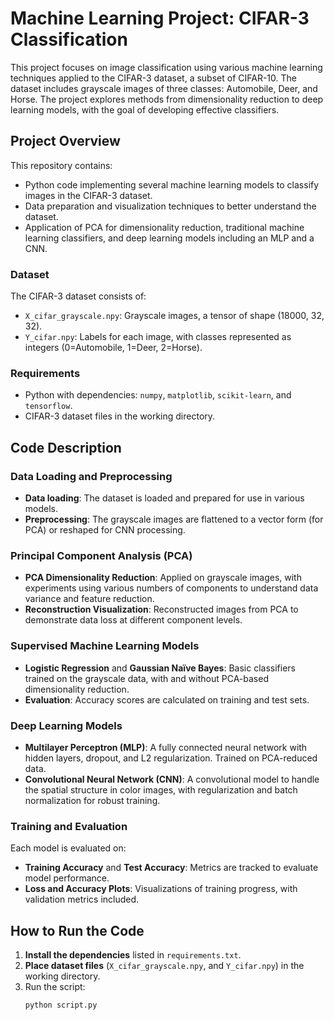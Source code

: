 # Machine Learning Project: CIFAR-3 Classification

This project focuses on image classification using various machine learning techniques applied to the CIFAR-3 dataset, a subset of CIFAR-10. The dataset includes grayscale images of three classes: Automobile, Deer, and Horse. The project explores methods from dimensionality reduction to deep learning models, with the goal of developing effective classifiers.

## Project Overview

This repository contains:
- Python code implementing several machine learning models to classify images in the CIFAR-3 dataset.
- Data preparation and visualization techniques to better understand the dataset.
- Application of PCA for dimensionality reduction, traditional machine learning classifiers, and deep learning models including an MLP and a CNN.
  
### Dataset
The CIFAR-3 dataset consists of:
- `X_cifar_grayscale.npy`: Grayscale images, a tensor of shape (18000, 32, 32).
- `Y_cifar.npy`: Labels for each image, with classes represented as integers (0=Automobile, 1=Deer, 2=Horse).

### Requirements
- Python with dependencies: `numpy`, `matplotlib`, `scikit-learn`, and `tensorflow`.
- CIFAR-3 dataset files in the working directory.

## Code Description

### Data Loading and Preprocessing
- **Data loading**: The dataset is loaded and prepared for use in various models.
- **Preprocessing**: The grayscale images are flattened to a vector form (for PCA) or reshaped for CNN processing.

### Principal Component Analysis (PCA)
- **PCA Dimensionality Reduction**: Applied on grayscale images, with experiments using various numbers of components to understand data variance and feature reduction.
- **Reconstruction Visualization**: Reconstructed images from PCA to demonstrate data loss at different component levels.

### Supervised Machine Learning Models
- **Logistic Regression** and **Gaussian Naïve Bayes**: Basic classifiers trained on the grayscale data, with and without PCA-based dimensionality reduction.
- **Evaluation**: Accuracy scores are calculated on training and test sets.

### Deep Learning Models
- **Multilayer Perceptron (MLP)**: A fully connected neural network with hidden layers, dropout, and L2 regularization. Trained on PCA-reduced data.
- **Convolutional Neural Network (CNN)**: A convolutional model to handle the spatial structure in color images, with regularization and batch normalization for robust training.

### Training and Evaluation
Each model is evaluated on:
- **Training Accuracy** and **Test Accuracy**: Metrics are tracked to evaluate model performance.
- **Loss and Accuracy Plots**: Visualizations of training progress, with validation metrics included.

## How to Run the Code

1. **Install the dependencies** listed in `requirements.txt`.
2. **Place dataset files** (`X_cifar_grayscale.npy`, and `Y_cifar.npy`) in the working directory.
3. Run the script: 
   ```bash
   python script.py
